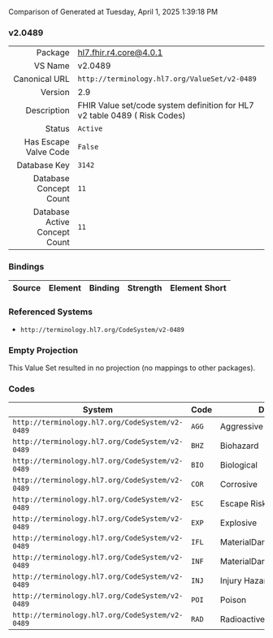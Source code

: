 Comparison of 
Generated at Tuesday, April 1, 2025 1:39:18 PM

### v2.0489

|      |     |
| ---: | --- |
| Package | hl7.fhir.r4.core@4.0.1 |
| VS Name | v2.0489 |
| Canonical URL | `http://terminology.hl7.org/ValueSet/v2-0489` |
| Version | 2.9 |
| Description | FHIR Value set/code system definition for HL7 v2 table 0489 ( Risk Codes) |
| Status | `Active` |
| Has Escape Valve Code | `False` |
| Database Key | `3142` |
| Database Concept Count | `11` |
| Database Active Concept Count | `11` |
### Bindings

| Source | Element | Binding | Strength | Element Short |
| ------ | ------- | ------- | -------- | ------------- |

### Referenced Systems

* `http://terminology.hl7.org/CodeSystem/v2-0489`
### Empty Projection

This Value Set resulted in no projection (no mappings to other packages).

### Codes

| System | Code | Display |
| ------ | ---- | ------- |
| `http://terminology.hl7.org/CodeSystem/v2-0489` | `AGG` | Aggressive |
| `http://terminology.hl7.org/CodeSystem/v2-0489` | `BHZ` | Biohazard |
| `http://terminology.hl7.org/CodeSystem/v2-0489` | `BIO` | Biological |
| `http://terminology.hl7.org/CodeSystem/v2-0489` | `COR` | Corrosive |
| `http://terminology.hl7.org/CodeSystem/v2-0489` | `ESC` | Escape Risk |
| `http://terminology.hl7.org/CodeSystem/v2-0489` | `EXP` | Explosive |
| `http://terminology.hl7.org/CodeSystem/v2-0489` | `IFL` | MaterialDangerInflammable |
| `http://terminology.hl7.org/CodeSystem/v2-0489` | `INF` | MaterialDangerInfectious |
| `http://terminology.hl7.org/CodeSystem/v2-0489` | `INJ` | Injury Hazard |
| `http://terminology.hl7.org/CodeSystem/v2-0489` | `POI` | Poison |
| `http://terminology.hl7.org/CodeSystem/v2-0489` | `RAD` | Radioactive |
